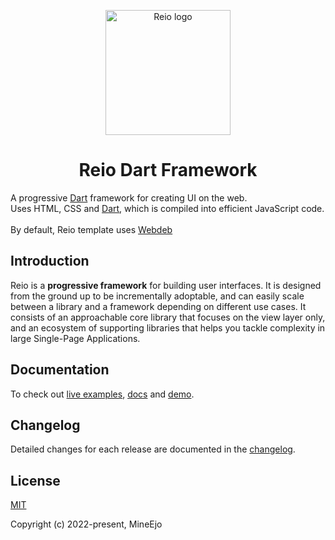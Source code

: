 <p align="center">
  <a href="https://reiodart.vercel.app/" target="_blank" rel="noopener noreferrer">
    <img width="200" src="https://github.com/MineEjo/reiodart/blob/master/assets/reio_icon.png" alt="Reio logo">
  </a>
</p>

<h1 align="center">Reio Dart Framework</h1>

<span>
  A progressive <a href="https://dart.dev/" target="_blank" rel="noopener noreferrer">Dart</a> framework for creating UI on the web. <br>
  Uses HTML, CSS and <a href="https://dart.dev/" target="_blank" rel="noopener noreferrer">Dart</a>, which is compiled into efficient JavaScript code.
  <br><br>
  By default, Reio template uses <a href="https://web.dev/" target="_blank" rel="noopener noreferrer">Webdeb</a>
</span>

## Introduction

Reio is a **progressive framework** for building user interfaces. It is designed from the ground up to be incrementally adoptable, and can easily scale between a library and a framework depending on different use cases. It consists of an approachable core library that focuses on the view layer only, and an ecosystem of supporting libraries that helps you tackle complexity in large Single-Page Applications.

## Documentation

To check out [live examples](https://reiodart.vercel.app/), [docs](https://mineejo.github.io/reiodart/) and [demo](https://github.com/MineEjo/reiodart-demo).


## Changelog

Detailed changes for each release are documented in the [changelog](https://github.com/MineEjo/reiodart/blob/master/CHANGELOG.md).

## License

[MIT](https://opensource.org/licenses/MIT)

Copyright (c) 2022-present, MineEjo
